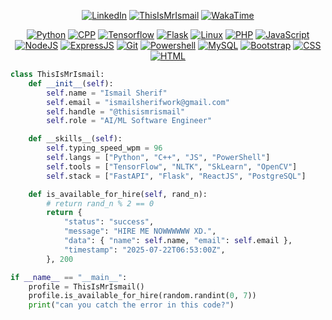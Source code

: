 <meta http-equiv="Cache-Control" content="no-cache, no-store, must-revalidate">
<meta http-equiv="Pragma" content="no-cache">
<meta http-equiv="Expires" content="0">

<div align="center">

<!-- [![YouTube](https://img.shields.io/static/v1?message=Youtube&logo=youtube&label=&color=FF0000&logoColor=white&labelColor=&flat)](https://youtube.com/@ThisIsMrIsmail) -->
[![LinkedIn](https://img.shields.io/static/v1?message=LinkedIn&logo=linkedin&label=&color=0077B5&logoColor=white&flat)](https://linkedin.com/in/ThisIsMrIsmail)
[![ThisIsMrIsmail](https://komarev.com/ghpvc/?username=ThisIsMrIsmail&label=Profile%20Views&color=blueviolet&flat)](https://github.com/ThisIsMrIsmail)
[![WakaTime](https://wakatime.com/badge/user/da667081-e299-4c08-85ff-0eb8e72377a3.svg/?style=flat)](https://wakatime.com/@ThisIsMrIsmail)
<!-- [![Discord](https://img.shields.io/static/v1?message=Discord&logo=discord&label=&color=7289DA&logoColor=white&labelColor=&flat)](https://discord.com/users/ThisIsMrIsmail#0476) -->
<!-- [![Gmail](https://img.shields.io/static/v1?message=Gmail&logo=gmail&label=&color=D14836&logoColor=white&labelColor=&flat)](mailto:ismailsherifwork@gmail.com) -->

[![Python](https://skillicons.dev/icons?i=py)](https://python.org)
[![CPP](https://skillicons.dev/icons?i=cpp)](https://w3schools.com/cpp)
[![Tensorflow](https://skillicons.dev/icons?i=tensorflow)](https://tensorflow.org)
[![Flask](https://skillicons.dev/icons?i=flask)](https://flask.palletsprojects.com)
[![Linux](https://skillicons.dev/icons?i=linux)](https://linux.org)
[![PHP](https://skillicons.dev/icons?i=php)](https://php.net)
[![JavaScript](https://skillicons.dev/icons?i=js)](https://w3schools.com/js)
[![NodeJS](https://skillicons.dev/icons?i=nodejs)](https://nodejs.org)
[![ExpressJS](https://skillicons.dev/icons?i=express)](https://expressjs.com)
[![Git](https://skillicons.dev/icons?i=git)](https://git-scm.com)
[![Powershell](https://skillicons.dev/icons?i=powershell)](https://learn.microsoft.com/en-us/powershell)
[![MySQL](https://skillicons.dev/icons?i=mysql)](https://mysql.com)
[![Bootstrap](https://skillicons.dev/icons?i=bootstrap)](https://getbootstrap.com)
[![CSS](https://skillicons.dev/icons?i=css)](https://w3schools.com/css)
[![HTML](https://skillicons.dev/icons?i=html)](https://w3schools.com/html/) 

</div>

```python
class ThisIsMrIsmail:
    def __init__(self):
        self.name = "Ismail Sherif"
        self.email = "ismailsherifwork@gmail.com"
        self.handle = "@thisismrismail"
        self.role = "AI/ML Software Engineer"

    def __skills__(self):
        self.typing_speed_wpm = 96
        self.langs = ["Python", "C++", "JS", "PowerShell"]
        self.tools = ["TensorFlow", "NLTK", "SkLearn", "OpenCV"]
        self.stack = ["FastAPI", "Flask", "ReactJS", "PostgreSQL"]

    def is_available_for_hire(self, rand_n):
        # return rand_n % 2 == 0
        return {
            "status": "success",
            "message": "HIRE ME NOWWWWWW XD.",
            "data": { "name": self.name, "email": self.email },
            "timestamp": "2025-07-22T06:53:00Z",
        }, 200

if __name__ == "__main__":
    profile = ThisIsMrIsmail()
    profile.is_available_for_hire(random.randint(0, 7))
    print("can you catch the error in this code?")
```

<!--
<details>
<summary> <b>GitHub Stats 🚀</b> </summary>
<br>
<a href="https://github.com/ThisIsMrIsmail"> <img src="https://github-readme-stats.vercel.app/api?username=ThisIsMrIsmail&show_icons=true&theme=dark" alt="ThisIsMrIsmail"> </a>
</details>
-->

<!--
[![ThisIsMrIsmail](https://github-readme-stats.vercel.app/api?username=ThisIsMrIsmail&show_icons=true&theme=dark)](https://github.com/ThisIsMrIsmail)
-->
